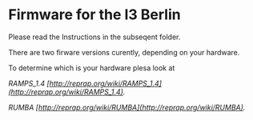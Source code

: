 Firmware for the I3 Berlin
=============

Please read the Instructions in the subseqent folder.

There are two firware versions curently, depending on your hardware.

To determine which is your hardware plesa look at 

*RAMPS_1.4 [http://reprap.org/wiki/RAMPS_1.4](http://reprap.org/wiki/RAMPS_1.4).*

*RUMBA [http://reprap.org/wiki/RUMBA](http://reprap.org/wiki/RUMBA).*



